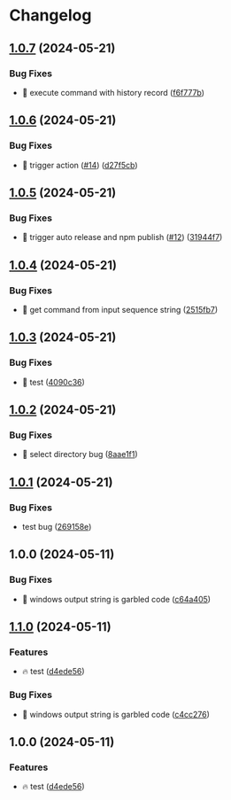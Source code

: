 # Changelog

## [1.0.7](https://github.com/Developer27149/dir-hunter/compare/v1.0.6...v1.0.7) (2024-05-21)


### Bug Fixes

* 🐛 execute command with history record ([f6f777b](https://github.com/Developer27149/dir-hunter/commit/f6f777ba9c9d8eb82804b4afe61c3065647e62f3))

## [1.0.6](https://github.com/Developer27149/dir-hunter/compare/v1.0.5...v1.0.6) (2024-05-21)


### Bug Fixes

* 🐛 trigger action ([#14](https://github.com/Developer27149/dir-hunter/issues/14)) ([d27f5cb](https://github.com/Developer27149/dir-hunter/commit/d27f5cb43fc86de65edd05c33ae180e84013a567))

## [1.0.5](https://github.com/Developer27149/dir-hunter/compare/v1.0.4...v1.0.5) (2024-05-21)


### Bug Fixes

* 🐛 trigger auto release and npm publish ([#12](https://github.com/Developer27149/dir-hunter/issues/12)) ([31944f7](https://github.com/Developer27149/dir-hunter/commit/31944f7f486ee2eab1c75d0266dd3a82daa443ce))

## [1.0.4](https://github.com/Developer27149/dir-hunter/compare/v1.0.3...v1.0.4) (2024-05-21)


### Bug Fixes

* 🐛 get command from input sequence string ([2515fb7](https://github.com/Developer27149/dir-hunter/commit/2515fb79c0619a7f5da1c470b47f6675b0e1c67d))

## [1.0.3](https://github.com/Developer27149/dir-hunter/compare/v1.0.2...v1.0.3) (2024-05-21)


### Bug Fixes

* 🐛 test ([4090c36](https://github.com/Developer27149/dir-hunter/commit/4090c36c4d0612f93e831a7814cd40d796c4dff8))

## [1.0.2](https://github.com/Developer27149/dir-hunter/compare/v1.0.1...v1.0.2) (2024-05-21)


### Bug Fixes

* 🐛 select directory bug ([8aae1f1](https://github.com/Developer27149/dir-hunter/commit/8aae1f1b1afb502557979af2bdbc250e96528f3d))

## [1.0.1](https://github.com/Developer27149/dir-hunter/compare/v1.0.0...v1.0.1) (2024-05-21)


### Bug Fixes

* test bug ([269158e](https://github.com/Developer27149/dir-hunter/commit/269158e21165d16b6932400a85131ccebe31ee9e))

## 1.0.0 (2024-05-11)


### Bug Fixes

* :bug: windows output string is garbled code ([c64a405](https://github.com/Developer27149/dir-hunter/commit/c64a4058d0f34fba12d3cdb8b9feea7a423a49a7))

## [1.1.0](https://github.com/Developer27149/dir-hunter/compare/v1.0.0...v1.1.0) (2024-05-11)


### Features

* :fire: test ([d4ede56](https://github.com/Developer27149/dir-hunter/commit/d4ede568aaf61b417a2b72692c6618f78bbb676d))


### Bug Fixes

* :bug: windows output string is garbled code ([c4cc276](https://github.com/Developer27149/dir-hunter/commit/c4cc27657d0eed0e265e10c0c425f5433dd7bf53))

## 1.0.0 (2024-05-11)


### Features

* :fire: test ([d4ede56](https://github.com/Developer27149/dir-hunter/commit/d4ede568aaf61b417a2b72692c6618f78bbb676d))
